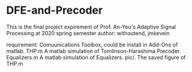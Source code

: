 # DFE-and-Precoder
This is the final project expirement of Prof. An-Yeu's Adaptive Signal Processing at 2020 spring semester
author: withoutend, jmkevein

requirement: Comuunications Toolbox, could be install in Add-Ons of matlab.
THP.m
	A matlab simulation of Tomlinson-Harashima Precoder.
Equalizers.m
	A matlab simulation of Equalizers.
pic/.
	The saved figure of THP.m
